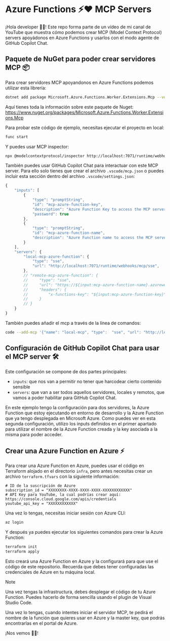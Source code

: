 
# Azure Functions ⚡️❤️ MCP Servers

¡Hola developer 👋🏻! Este repo forma parte de un vídeo de mi canal de YouTube que muestra cómo podemos crear MCP (Model Context Protocol) servers apoyádonos en Azure Functions y usarlos con el modo agente de GitHub Copilot Chat.

## Paquete de NuGet para poder crear servidores MCP 📦

Para crear servidores MCP apoyandonos en Azure Functions podemos utilizar esta librería:

```bash
dotnet add package Microsoft.Azure.Functions.Worker.Extensions.Mcp --version 1.0.0-preview.2
``` 

Aquí tienes toda la información sobre este paquete de Nuget: https://www.nuget.org/packages/Microsoft.Azure.Functions.Worker.Extensions.Mcp

Para probar este código de ejemplo, necesitas ejecutar el proyecto en local:

```bash
func start
```

Y puedes usar MCP inspector:

```bash
npx @modelcontextprotocol/inspector http://localhost:7071/runtime/webhooks/mcp/sse
```

También puedes usar GitHub Copilot Chat para interactuar con este MCP server. Para ello solo tienes que crear el archivo `.vscode/mcp.json` o puedes incluir esta sección dentro del archivo `.vscode/settings.json`:


```javascript
{
    "inputs": [
        {
            "type": "promptString",
            "id": "mcp-azure-function-key",
            "description": "Azure Function Key to access the MCP server on Azure",
            "password": true
        },
        {
            "type": "promptString",
            "id": "mcp-azure-function-name",
            "description": "Azure Function name to access the MCP server on Azure"
        }
    ],
    "servers": {
        "local-mcp-azure-function": {
            "type": "sse",
            "url": "http://localhost:7071/runtime/webhooks/mcp/sse",
        },
        // "remote-mcp-azure-function": {
        //     "type": "sse",
        //     "url": "https://${input:mcp-azure-function-name}.azurewebsites.net/runtime/webhooks/mcp/sse",
        //     "headers": {
        //         "x-functions-key": "${input:mcp-azure-function-key}"
        //     }
        // }
    }
}
```

También puedes añadir el mcp a través de la línea de comandos:

```bash
code --add-mcp '{"name": "local-mcp", "type":  "sse", "url": "http://localhost:7071/runtime/webhooks/mcp/sse"}'
```
## Configuración de GitHub Copilot Chat para usar el MCP server 🛠️

Este configuración se compone de dos partes principales:

- `inputs`: que nos van a permitir no tener que harcodear cierto contenido sensible
- `servers`: que van a ser todos aquellos servidores, locales y remotos, que vamos a poder habilitar para GitHub Copilot Chat.

En este ejemplo tengo la configuración para dos servidores, la Azure Function que estoy ejecutando en entorno de desarrollo y la Azure Function que ya tengo desplegada en Microsoft Azure. Como puedes ver en esta segunda configuración, utilizo los inputs definidos en el primer apartado para utilizar el nombre de la Azure Function creada y la key asociada a la misma para poder acceder.

## Crear una Azure Function en Azure ⚡️

Para crear una Azure Function en Azure, puedes usar el código en Terraform alojado en el directorio `infra`, pero antes necesitas crear un archivo `terraform.tfvars` con la siguiente información:

```hcl
# ID de la suscripción de Azure
subscription_id = "XXXXXXXX-XXXX-XXXX-XXXX-XXXXXXXXXXXX"
# API Key para YouTube, la cual podrías crear aquí: https://console.cloud.google.com/apis/credentials
youtube_api_key = "XXXXXXXXXXXX"
```

Una vez lo tengas, necesitas iniciar sesión con Azure CLI:

```bash
az login
```

Y después ya puedes ejecutar los siguientes comandos para crear la Azure Function:

```bash
terraform init
terraform apply
```
Esto creará una Azure Function en Azure y la configurará para que use el código de este repositorio. Recuerda que debes tener configuradas las credenciales de Azure en tu máquina local.

> [!NOTE]
> Una vez tengas la infrastructura, debes desplegar el código de tu Azure Function. Puedes hacerlo de forma sencilla usando el plugin de Visual Studio Code.

Una vez lo tengas, cuando intentes iniciar el servidor MCP, te pedirá el nombre de la función que quieres usar en Azure y la master key, que podrás encontrarlas en el portal de Azure.


¡Nos vemos 👋🏻!